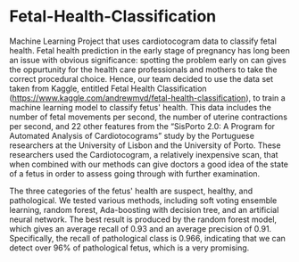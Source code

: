 # Fetal-Health-Classification
Machine Learning Project that uses cardiotocogram data to classify fetal health. 
Fetal health prediction in the early stage of pregnancy has long been an issue with obvious significance: spotting the problem early on can gives the oppurtunity for the health care professionals and mothers to take the correct procedural choice. Hence, our team decided to use the data set taken from Kaggle, entitled Fetal Health Classification (https://www.kaggle.com/andrewmvd/fetal-health-classification), to train a machine learning model to classify fetus' health. This data includes the number of fetal movements per second, the number of uterine contractions per second, and 22 other features from the “SisPorto 2.0: A Program for Automated Analysis of Cardiotocograms” study by the Portuguese researchers at the University of Lisbon and the University of Porto. These researchers used the Cardiotocogram, a relatively inexpensive scan, that when combined with our methods can give doctors a good idea of the state of a fetus in order to assess going through with further examination. 

The three categories of the fetus' health are suspect, healthy, and pathological. We tested various methods, including soft voting ensemble learning, random forest, Ada-boosting with decision tree, and an artificial neural network. The best result is produced by the random forest model, which gives an average recall of 0.93 and an average precision of 0.91. Specifically, the recall of pathological class is 0.966, indicating that we can detect over 96% of pathological fetus, which is a very promising.
